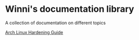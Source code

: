 # Winni's documentation library
A collection of documentation on different topics

[Arch Linux Hardening Guide](/linux/hardening/arch%20linux/Arch%20Linux%20Security%20and%20Privacy%20Guide.md)
